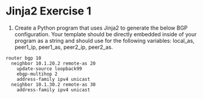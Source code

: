 # Jinja2 Exercise 1

1. Create a Python program that uses Jinja2 to generate the below BGP configuration. Your template should be directly embedded inside of your program as a string and should use for the following variables: local_as, peer1_ip, peer1_as, peer2_ip, peer2_as.

```
router bgp 10
  neighbor 10.1.20.2 remote-as 20
    update-source loopback99
    ebgp-multihop 2
    address-family ipv4 unicast
  neighbor 10.1.30.2 remote-as 30
    address-family ipv4 unicast
```
